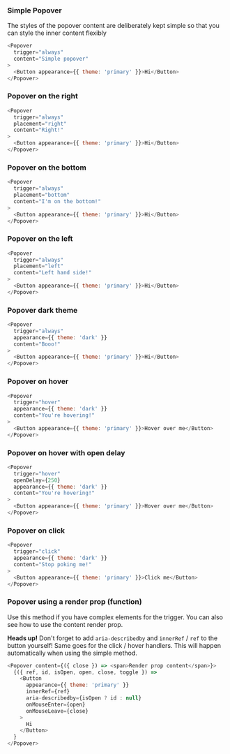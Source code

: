 ### Simple Popover

The styles of the popover content are deliberately kept simple so that you can style the inner content flexibly

```js
<Popover
  trigger="always"
  content="Simple popover"
>
  <Button appearance={{ theme: 'primary' }}>Hi</Button>
</Popover>
```

### Popover on the right

```js
<Popover
  trigger="always"
  placement="right"
  content="Right!"
>
  <Button appearance={{ theme: 'primary' }}>Hi</Button>
</Popover>
```

### Popover on the bottom

```js
<Popover
  trigger="always"
  placement="bottom"
  content="I'm on the bottom!"
>
  <Button appearance={{ theme: 'primary' }}>Hi</Button>
</Popover>
```

### Popover on the left

```js
<Popover
  trigger="always"
  placement="left"
  content="Left hand side!"
>
  <Button appearance={{ theme: 'primary' }}>Hi</Button>
</Popover>
```

### Popover dark theme

```js
<Popover
  trigger="always"
  appearance={{ theme: 'dark' }}
  content="Booo!"
>
  <Button appearance={{ theme: 'primary' }}>Hi</Button>
</Popover>
```

### Popover on hover

```js
<Popover
  trigger="hover"
  appearance={{ theme: 'dark' }}
  content="You're hovering!"
>
  <Button appearance={{ theme: 'primary' }}>Hover over me</Button>
</Popover>
```

### Popover on hover with open delay

```js
<Popover
  trigger="hover"
  openDelay={250}
  appearance={{ theme: 'dark' }}
  content="You're hovering!"
>
  <Button appearance={{ theme: 'primary' }}>Hover over me</Button>
</Popover>
```

### Popover on click

```js
<Popover
  trigger="click"
  appearance={{ theme: 'dark' }}
  content="Stop poking me!"
>
  <Button appearance={{ theme: 'primary' }}>Click me</Button>
</Popover>
```

### Popover using a render prop (function)

Use this method if you have complex elements for the trigger. You can also see how to use the content render prop.

**Heads up!** Don't forget to add `aria-describedby` and `innerRef` / `ref` to the button yourself! Same goes for the click / hover handlers. This will happen automatically when using the simple method.

```js
<Popover content={({ close }) => <span>Render prop content</span>}>
  {({ ref, id, isOpen, open, close, toggle }) =>
    <Button
      appearance={{ theme: 'primary' }}
      innerRef={ref}
      aria-describedby={isOpen ? id : null}
      onMouseEnter={open}
      onMouseLeave={close}
    >
      Hi
    </Button>
  }
</Popover>
```
